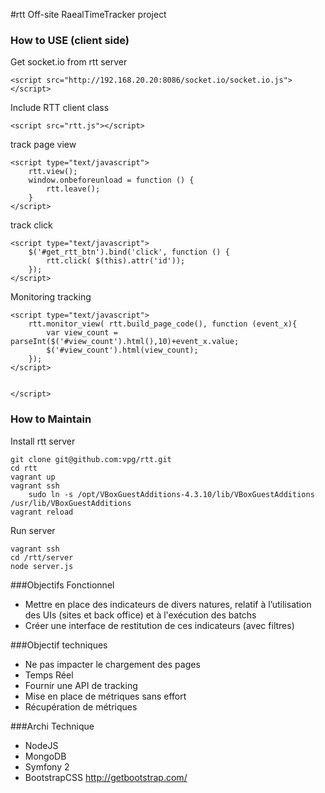 #rtt
Off-site RaealTimeTracker project

### How to USE (client side)
Get socket.io from rtt server

	<script src="http://192.168.20.20:8086/socket.io/socket.io.js"></script>        

Include RTT client class
	
	<script src="rtt.js"></script>        

track page view
	
	<script type="text/javascript">
		rtt.view();
		window.onbeforeunload = function () {
			rtt.leave();
		}
	</script>
    
track click
	
	<script type="text/javascript">
		$('#get_rtt_btn').bind('click', function () {
			rtt.click( $(this).attr('id'));
		});
	</script>
    
Monitoring tracking
	
	<script type="text/javascript">
		rtt.monitor_view( rtt.build_page_code(), function (event_x){
			var view_count = parseInt($('#view_count').html(),10)+event_x.value;
			$('#view_count').html(view_count);
		});
	</script>
        
            
    </script>

### How to Maintain
Install rtt server

	git clone git@github.com:vpg/rtt.git
	cd rtt
	vagrant up
	vagrant ssh
		sudo ln -s /opt/VBoxGuestAdditions-4.3.10/lib/VBoxGuestAdditions /usr/lib/VBoxGuestAdditions
	vagrant reload
Run server

	vagrant ssh
	cd /rtt/server
	node server.js
	
	
###Objectifs Fonctionnel
 * Mettre en place des indicateurs de divers natures, relatif à l’utilisation des UIs (sites et back office) et à l'exécution des batchs
 * Créer une interface de restitution de ces indicateurs (avec filtres)
	
###Objectif techniques
 * Ne pas impacter le chargement des pages
 * Temps Réel
 * Fournir une API de tracking 
 * Mise en place de métriques sans effort
 * Récupération de métriques

###Archi Technique
 * NodeJS
 * MongoDB
 * Symfony 2
 * BootstrapCSS http://getbootstrap.com/
